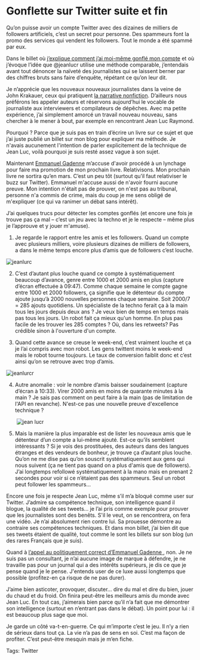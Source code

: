 # Gonflette sur Twitter suite et fin

Qu’on puisse avoir un compte Twitter avec des dizaines de milliers de followers artificiels, c’est un secret pour personne. Des spammeurs font la promo des services qui vendent les followers. Tout le monde a été spammé par eux.<span id="more-10518"></span>

Dans le billet où [j’explique comment j’ai moi-même gonflé mon compte](http://blog.tcrouzet.com/2009/09/24/qui-a-la-plus-grosse-quequette-sur-twitter/) et où j’évoque l’idée que @jeanlucr utilise une méthode comparable, j’entendais avant tout dénoncer la naïveté des journalistes qui se laissent berner par des chiffres bruts sans faire d’enquête, répétant ce qu’on leur dit.

Je n’apprécie que les nouveaux nouveaux journalistes dans la veine de John Krakauer, ceux qui pratiquent [la narrative nonfiction](http://blog.tcrouzet.com/2009/03/01/narrative-nonfiction/). D’ailleurs nous préférons les appeler auteurs et réservons aujourd’hui le vocable de journaliste aux interviewers et compilateurs de dépêches. Avec ma petite expérience, j’ai simplement amorcé un travail nouveau nouveau, sans chercher à le mener à bout, par exemple en rencontrant Jean Luc Raymond.

Pourquoi ? Parce que je suis pas en train d’écrire un livre sur ce sujet et que j’ai juste publié un billet sur mon blog pour expliquer ma méthode. Je n'avais aucunement l'intention de parler explicitement de la technique de Jean Luc, voilà pourquoi je suis resté assez vague à son sujet.

Maintenant [Emmanuel Gadenne](http://twitter.com/egadenne/statuses/4412428333) m’accuse d'avoir procédé à un lynchage pour faire ma promotion de mon prochain livre. Relativisons. Mon prochain livre ne sortira qu’en mars. C’est un peu tôt (surtout qu’il faut relativiser le buzz sur Twitter). Emmanuel m'accuse aussi de n'avoir fourni aucune preuve. Mon intention n'était pas de prouver, on n'est pas au tribunal, personne n'a commis de crime, mais du coup je me sens obligé de m'expliquer (ce qui va ranimer un débat sans intérêt).

J’ai quelques trucs pour détecter les comptes gonflés (et encore une fois je trouve pas ça mal – c’est un jeu avec la techno et je le respecte – même plus je l’approuve et y jouer m'amuse).

1. Je regarde le rapport entre les amis et les followers. Quand un compte avec plusieurs milliers, voire plusieurs dizaines de milliers de followers, a dans le même temps encore plus d’amis que de followers c’est louche.
    

![jeanlurc](http://blog.tcrouzet.comhttps://tcrouzet.com/images_tc/2009/09/jeanlurc.png)

2. C’est d’autant plus louche quand ce compte à systématiquement beaucoup d’avance, genre entre 1000 et 2000 amis en plus (capture d’écran effectuée à 09:47). Comme chaque semaine le compte gagne entre 1000 et 2000 followers, ça signifie que le détenteur du compte ajoute jusqu’à 2000 nouvelles personnes chaque semaine. Soit 2000/7 = 285 ajouts quotidiens. Un spécialiste de la techno ferait ça à la main tous les jours depuis deux ans ? Je veux bien de temps en temps mais pas tous les jours. Un robot fait ça mieux qu'un homme. En plus pas facile de les trouver les 285 comptes ? Où, dans les retweets? Pas crédible sinon à l'ouverture d'un compte.

3. Quand cette avance se creuse le week-end, c’est vraiment louche et ça je l’ai compris avec mon robot. Les gens twittent moins le week-end mais le robot tourne toujours. Le taux de conversion faiblit donc et c’est ainsi qu’on se retrouve avec trop d’amis.
    

![jeanlurcr](http://blog.tcrouzet.comhttps://tcrouzet.com/images_tc/2009/09/jeanlurc2.png)

4. Autre anomalie : voir le nombre d’amis baisser soudainement (capture d’écran à 10:33). Virer 2000 amis en moins de quarante minutes à la main ? Je sais pas comment on peut faire à la main (pas de limitation de l'API en revanche). N'est-ce pas une nouvelle preuve d'excellence technique ?
    
    ![jean lucr](http://blog.tcrouzet.comhttps://tcrouzet.com/images_tc/2009/09/jeanlurc3.png)

5. Mais la manière la plus imparable est de lister les nouveaux amis que le détenteur d’un compte a lui-même ajouté. Est-ce qu’ils semblent intéressants ? Si je vois des prostituées, des auteurs dans des langues étranges et des vendeurs de bonheur, je trouve ça d’autant plus louche. Qu’on ne me dise pas qu’on souscrit systématiquement aux gens qui nous suivent (ça ne tient pas quand on a plus d'amis que de followers). J’ai longtemps refollowé systématiquement à la mano mais en prenant 2 secondes pour voir si ce n’étaient pas des spammeurs. Seul un robot peut follower les spammeurs...

Encore une fois je respecte Jean Luc, même s’il m’a bloqué comme user sur Twitter. J’admire sa compétence technique, son intelligence quand il blogue, la qualité de ses tweets… je l’ai pris comme exemple pour prouver que les journalistes sont des benêts. S'il le veut, on se rencontrera, on fera une vidéo. Je n’ai absolument rien contre lui. Sa prouesse démontre au contraire ses compétences techniques. Et dans mon billet, j’ai bien dit que ses tweets étaient de qualité, tout comme le sont les billets sur son blog (un des rares Français que je suis).

Quand à [l’appel au politiquement correct d’Emmanuel Gadenne ](http://blog.tcrouzet.com/2009/09/24/qui-a-la-plus-grosse-quequette-sur-twitter/#comment-70072), non. Je ne suis pas un consultant, je n’ai aucune image de marque à défendre, je ne travaille pas pour un journal qui a des intérêts supérieurs, je dis ce que je pense quand je le pense. J'entends user de ce luxe aussi longtemps que possible (profitez-en ça risque de ne pas durer).

J’aime bien asticoter, provoquer, discuter… dire du mal et dire du bien, jouer du chaud et du froid. On finira peut-être les meilleurs amis du monde avec Jean Luc. En tout cas, j’aimerais bien parce qu’il n’a fait que me démontrer son intelligence (surtout en n’entrant pas dans le débat). Un point pour lui : il est beaucoup plus sage que moi.

Je garde un côté va-t-en-guerre. Ce qui m’importe c’est le jeu. Il n’y a rien de sérieux dans tout ça. La vie n’a pas de sens en soi. C’est ma façon de profiter. C’est peut-être mesquin mais je m’en fiche.

Tags: Twitter